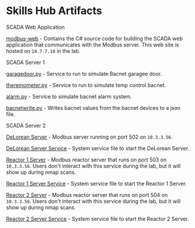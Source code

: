 # Skills Hub Artifacts

SCADA Web Application

[modbus-web](./modbus-web/) - Contains the C# source code for building the SCADA web application that communicates with the Modbus server. This web site is hosted on `10.7.7.10` in the lab.

SCADA Server 1

[garagedoor.py](./scada1-server/garagedoor.py) - Service to run to simulate Bacnet garagee door.

[theremometer.py](./scada1-server/thermometer.py) - Service to run to simulate temp control bacnet.

[alarm.py](./scada1-server/alarm.py) - Service to simulate bacnet alarm system.

[bacnetwrite.py](./scada1-server/bacnetwrite.py) - Writes bacnet values from the bacnet devices to a json file.

SCADA Server 2

[DeLorean Server](./scada2-server/delorean_server.py) - Modbus server running on port 502 on `10.3.3.56`.

[DeLorean Server Service](./scada2-server/delorean.service) - System service file to start the DeLorean Server.

[Reactor 1 Server](./scada2-server/reactor_server_1.py) - Modbus reactor server that runs on port 503 on `10.3.3.56`. Users don't interact with this service during the lab, but it will show up during nmap scans.

[Reactor 1 Server Service](./scada2-server/reactor1.service) - System service file to start the Reactor 1 Server.

[Reactor 2 Server](./scada2-server/reactor_server_2.py) - Modbus reactor server that runs on port 504 on `10.3.3.56`. Users don't interact with this service during the lab, but it will show up during nmap scans.

[Reactor 2 Server Service](./scada2-server/reactor2.service) - System service file to start the Reactor 2 Server.
